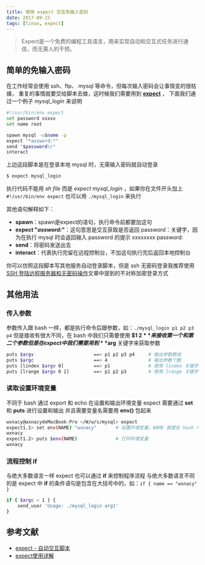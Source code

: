 ```yaml
---
title: 使用 expect 交互免输入密码
date: 2017-09-15
tags: [linux, expect]
---
```

> Expect是一个免费的编程工具语言，用来实现自动和交互式任务进行通信，而无需人的干预。

<!-- more -->
<!-- toc -->
## 简单的免输入密码

在工作经常会使用 ssh、ftp、 mysql 等命令，但每次输入密码会让事情变的很枯燥，
重复的事情就要交给脚本去做，这时候我们需要用到 **[expect](http://expect.sourceforge.net/)** ，
下面我们通过一个例子 *mysql_login* 来说明


```bash
#!/usr/bin/env expect
set password xxxxx
set name root

spawn mysql -u$name -p
expect "*assword:*"
send "$password\r"
interact
```
上边这段脚本是在登录本地 mysql 时，无需输入密码就自动登录
```bash
$ expect mysql_login
```
执行代码不能用 *sh file* 而是 *expect mysql_login* ，如果你在文件开头加上 `#!/usr/bin/env expect` 也可以用 `./mysql_login` 来执行

其他语句解释如下：

- **spawn**：spawn是expect的语句，执行命令前都要加这句
- **expect "*assword:*"**：这句意思是交互获取是否返回 password：关键字，因为在执行 mysql 时会返回输入 password 的提示 xxxxxxxx password:
- **send**：将密码发送出去
- **interact**：代表执行完留在远程控制台，不加这句执行完后返回本地控制台

你可以仿照这段脚本写其他服务自动登录脚本，但是 ssh 无密码登录我推荐使用[SSH 登陆远程服务器和无密码操作](/2017/08/23/linux-2017-08-23-ssh/)文章中提到的不对称加密登录方式

## 其他用法

### 传入参数
参数传入跟 bash 一样，都是执行命令后跟参数，如：`./mysql_login p1 p2 p3 p4`
但是接收有很大不同，在 bash 中我们只需要使用 **$1 $2** 来接收第一个和第二个参数
但是在 expect 中我们需要用到 **$arg** 关键字来获取参数
```bash
puts $argv                      ==> p1 p2 p3 p4     # 输出参数数组
puts $argc                      ==> 4               # 输出参数个数
puts [lindex $argv 0]           ==> p1              # 使用 lindex 关键字获取第一个参数
puts [lrange $argv 0 2]         ==> p1 p2 p3        # 使用 lrange 关键字获取第一个到第三个参数
```

### 读取设置环境变量
不同于 bash 通过 export 和 echo 在设置和输出环境变量
expect 需要通过 **set** 和 **puts** 进行设置和输出
并且需要变量名需要用 **env()** 包起来
```bash
wxnacy@wxnacydeMacBook-Pro ~/W/w/s/mysql> expect
expect1.1> set env(NAME) "wxnacy"       # 设置环境变量，NAME 就是在 bash 中用到的环境变量
wxnacy
expect1.2> puts $env(NAME)              # 打印环境变量
wxnacy
```

### 流程控制 if
与绝大多数语言一样 expect 也可以通过 **if** 来控制程序流程
与绝大多数语言不同的是 expect 中 **if** 的条件语句是包含在大括号中的，如：`if { name == "wxnacy" }`
```bash
if { $argc < 1 } {
    send_user 'Usage: ./mysql_login arg1'
}
```

## 参考文献
- [expect - 自动交互脚本](http://xstarcd.github.io/wiki/shell/expect.html)
- [expect使用详解](http://blog.51niux.com/?id=55)
